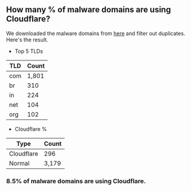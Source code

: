 ## How many % of malware domains are using Cloudflare?


We downloaded the malware domains from [here](https://urlhaus.abuse.ch) and filter out duplicates.
Here's the result.


[//]: # (start replacement)


- Top 5 TLDs

| TLD | Count |
| --- | --- |
| com | 1,801 |
| br | 310 |
| in | 224 |
| net | 104 |
| org | 102 |


- Cloudflare %

| Type | Count |
| --- | --- |
| Cloudflare | 296 |
| Normal | 3,179 |


### 8.5% of malware domains are using Cloudflare.